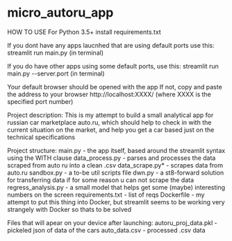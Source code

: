 # micro_autoru_app
HOW TO USE
For Python 3.5+ install requirements.txt

If you dont have any apps laucnhed that are using default ports use this:
streamlit run main.py (in terminal)

If you do have other apps using some default ports, use this:
streamlit run main.py --server.port <unused port number> (in terminal)

Your default browser should be opened with the app
If not, copy and paste the address to your browser http://localhost:XXXX/ (where XXXX is the specified port number)

Project description:
This is my attempt to build a small analytical app for russian car marketplace auto.ru, which should help to check in with the current situation on the market, and help you get a car based just on the technical specifications

Project structure:
  main.py - the app itself, based around the streamlit syntax using the WITH clause
  data_process.py - parses and processes the data scraped from auto ru into a clean .csv
  data_scrape.py* - scrapes data from auto.ru
  sandbox.py - a to-be util scripts file
  dwn.py - a st8-forward solution for transferring data if for some reason u can not scrape the data 
  regress_analysis.py - a small model that helps get some (maybe) interesting numbers on the screen
  requirements.txt - list of reqs
  Dockerfile - my attempt to put this thing into Docker, but streamlit seems to be working very strangely with Docker so thats to be solved
  
Files that will apear on your device after launching:
  autoru_proj_data.pkl - pickeled json of data of the cars
  auto_data.csv - processed .csv data 
